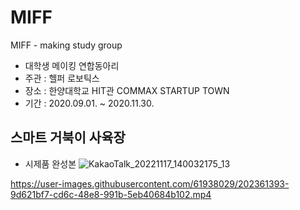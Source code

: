 # MIFF
MIFF - making study group
* 대학생 메이킹 연합동아리
* 주관 : 헬퍼 로보틱스
* 장소 : 한양대학교 HIT관 COMMAX STARTUP TOWN
* 기간 : 2020.09.01. ~ 2020.11.30.
## 스마트 거북이 사육장
* 시제품 완성본
![KakaoTalk_20221117_140032175_13](https://user-images.githubusercontent.com/61938029/202361159-7cdc551c-c0f0-4148-b50e-38cf78b0cd63.jpg)


https://user-images.githubusercontent.com/61938029/202361393-9d621bf7-cd6c-48e8-991b-5eb40684b102.mp4

